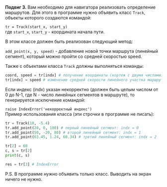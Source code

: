 **Подвиг 3.** Вам необходимо для навигатора реализовать определение маршрутов.
Для этого в программе нужно объявить класс `Track`, объекты которого создаются командой:

`tr = Track(start_x, start_y)` \
где `start_x`, `start_y` - координата начала пути.

В этом классе должен быть реализован следующий метод:

`add_point(x, y, speed)` - добавление новой точки маршрута (линейный сегмент), который можно пройти со средней скоростью speed.

Также с объектами класса `Track` должны выполняться команды:

```python
coord, speed = tr[indx] # получение координаты (кортеж с двумя числами) и скорости (число) для линейного сегмента маршрута с индексом indx
tr[indx] = speed # изменение средней скорости линейного участка маршрута по индексу indx
```

Если индекс (indx) указан некорректно (должен быть целым числом от 0 до N-1, где N - число линейных сегментов в маршруте), то генерируется исключение командой:

`raise IndexError('некорректный индекс')` \
Пример использования класса (эти строчки в программе не писать):

```python
tr = Track(10, -5.4)
tr.add_point(20, 0, 100) # первый линейный сегмент: indx = 0
tr.add_point(50, -20, 80) # второй линейный сегмент: indx = 1
tr.add_point(63.45, 1.24, 60.34) # третий линейный сегмент: indx = 2

tr[2] = 60
c, s = tr[2]
print(c, s)

res = tr[3] # IndexError
```

P.S. В программе нужно объявить только класс. Выводить на экран ничего не нужно.